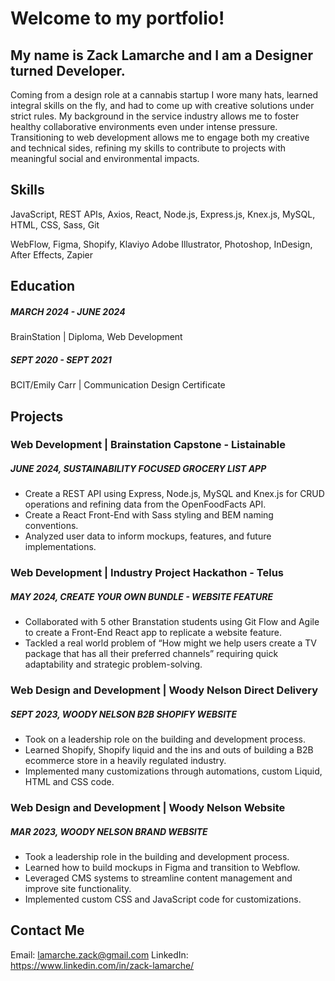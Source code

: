 # Welcome to my portfolio! 

## My name is Zack Lamarche and I am a Designer turned Developer.

Coming from a design role at a cannabis startup I wore many hats, learned integral skills on the fly, and had to come up with creative solutions under strict rules. My background in the service industry allows me to foster healthy collaborative environments even under intense pressure. Transitioning to web development allows me to engage both my creative and technical sides, refining my skills to contribute to projects with meaningful social and environmental impacts.

## Skills 

JavaScript, REST APIs, Axios, React, Node.js, Express.js, Knex.js,  MySQL, HTML, CSS, Sass, Git

WebFlow, Figma, Shopify, Klaviyo Adobe Illustrator, Photoshop, 
InDesign, After Effects, Zapier

## Education 

##### MARCH 2024 - JUNE 2024
BrainStation  |  Diploma, Web Development 

##### SEPT 2020 - SEPT 2021
BCIT/Emily Carr  |  Communication Design Certificate

## Projects 

### Web Development | Brainstation Capstone - Listainable
##### JUNE 2024, SUSTAINABILITY FOCUSED GROCERY LIST APP
- Create a REST API using Express, Node.js, MySQL and Knex.js for CRUD operations and  refining data from the OpenFoodFacts API.
- Create a React Front-End with Sass styling and BEM naming conventions.
- Analyzed user data to inform mockups, features, and future implementations.

### Web Development | Industry Project Hackathon - Telus
##### MAY  2024, CREATE YOUR OWN BUNDLE - WEBSITE FEATURE
- Collaborated with 5 other Branstation students using Git Flow and Agile to create a Front-End React app to replicate a website feature.
- Tackled a real world problem of “How might we help users create a TV package that has all their preferred channels” requiring quick adaptability and strategic problem-solving.

### Web Design and Development | Woody Nelson Direct Delivery
##### SEPT  2023, WOODY NELSON B2B SHOPIFY WEBSITE
- Took on a leadership role on the building and development process.
- Learned Shopify, Shopify liquid and the ins and outs of building a B2B ecommerce store in a heavily regulated industry.
- Implemented many customizations through automations, custom Liquid, HTML and CSS code.

### Web Design and Development | Woody Nelson Website
##### MAR  2023, WOODY NELSON BRAND WEBSITE
- Took a leadership role in the building and development process.
- Learned how to build mockups in Figma and transition to Webflow.
- Leveraged CMS systems to streamline content management and improve site functionality.
- Implemented custom CSS and JavaScript code for customizations.

## Contact Me 

Email: lamarche.zack@gmail.com
LinkedIn: https://www.linkedin.com/in/zack-lamarche/
